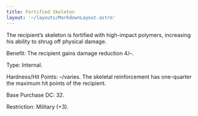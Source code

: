 ```yaml
---
title: Fortified Skeleton
layout: '~/layouts/MarkdownLayout.astro'
---
```

The recipient’s skeleton is fortified with high-impact polymers, increasing
his ability to shrug off physical damage.

Benefit: The recipient gains damage reduction 4/–.

Type: Internal.

Hardness/Hit Points: –/varies. The skeletal reinforcement has one-quarter the
maximum hit points of the recipient.

Base Purchase DC: 32.

Restriction: Military (+3).

